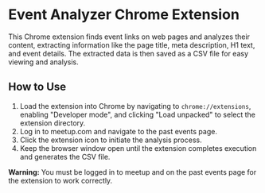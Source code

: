 # Event Analyzer Chrome Extension

This Chrome extension finds event links on web pages and analyzes their content, extracting information like the page title, meta description, H1 text, and event details. The extracted data is then saved as a CSV file for easy viewing and analysis.

## How to Use

1. Load the extension into Chrome by navigating to `chrome://extensions`, enabling "Developer mode", and clicking "Load unpacked" to select the extension directory.
2. Log in to meetup.com and navigate to the past events page.
3. Click the extension icon to initiate the analysis process.
4. Keep the browser window open until the extension completes execution and generates the CSV file.

**Warning:** You must be logged in to meetup and on the past events page for the extension to work correctly.
